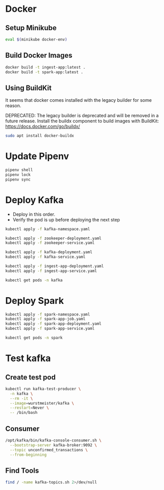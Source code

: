 
# Docker
## Setup Minikube 
```bash
eval $(minikube docker-env)
```
## Build Docker Images
```bash
docker build -t ingest-app:latest .
docker build -t spark-app:latest .
```

## Using BuildKit
It seems that docker comes installed with the legacy builder for some reason.

DEPRECATED: The legacy builder is deprecated and will be removed in a future release.
            Install the buildx component to build images with BuildKit:
            https://docs.docker.com/go/buildx/

```bash
sudo apt install docker-buildx
```

# Update Pipenv
```bash
pipenv shell
pipenv lock
pipenv sync
```

# Deploy Kafka
+ Deploy in this order.
+ Verify the pod is up before deploying the next step

```bash
kubectl apply -f kafka-namespace.yaml

kubectl apply -f zookeeper-deployment.yaml
kubectl apply -f zookeeper-service.yaml

kubectl apply -f kafka-deployment.yaml
kubectl apply -f kafka-service.yaml

kubectl apply -f ingest-app-deployment.yaml
kubectl apply -f ingest-app-service.yaml

kubectl get pods -n kafka
```
# Deploy Spark
```bash
kubectl apply -f spark-namespace.yaml
kubectl apply -f spark-app-job.yaml
kubectl apply -f spark-app-deployment.yaml
kubectl apply -f spark-app-service.yaml

kubectl get pods -n spark
```


# Test kafka
## Create test pod
```bash
kubectl run kafka-test-producer \
  -n kafka \
  --rm -it \
  --image=wurstmeister/kafka \
  --restart=Never \
  -- /bin/bash
```

## Consumer
```bash
/opt/kafka/bin/kafka-console-consumer.sh \
  --bootstrap-server kafka-broker:9092 \
  --topic unconfirmed_transactions \
  --from-beginning
```

## Find Tools
```bash
find / -name kafka-topics.sh 2>/dev/null
```


